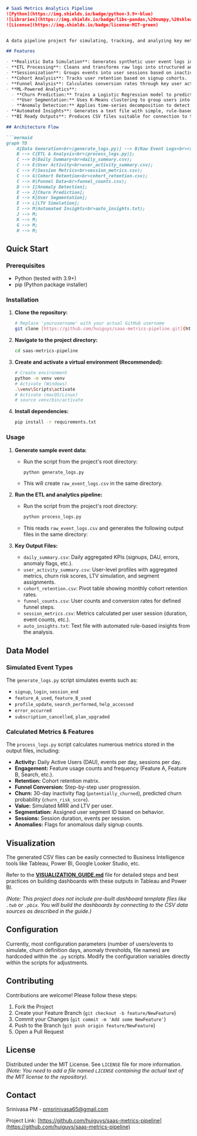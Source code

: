 
````markdown
# SaaS Metrics Analytics Pipeline
![Python](https://img.shields.io/badge/python-3.9+-blue)
![Libraries](https://img.shields.io/badge/libs-pandas,%20numpy,%20sklearn,%20statsmodels-orange)
![License](https://img.shields.io/badge/license-MIT-green)


A data pipeline project for simulating, tracking, and analyzing key metrics for a SaaS product, including machine learning insights like churn prediction and user segmentation.

## Features

- **Realistic Data Simulation**: Generates synthetic user event logs including signups, logins, feature usage, upgrades, and cancellations.
- **ETL Processing**: Cleans and transforms raw logs into structured analytical datasets using Pandas.
- **Sessionization**: Groups events into user sessions based on inactivity time.
- **Cohort Analysis**: Tracks user retention based on signup cohorts.
- **Funnel Analysis**: Calculates conversion rates through key user actions.
- **ML-Powered Analytics**:
  - **Churn Prediction:** Trains a Logistic Regression model to predict user churn risk based on activity patterns. (Check script output for in-sample accuracy).
  - **User Segmentation:** Uses K-Means clustering to group users into behavioral segments.
  - **Anomaly Detection:** Applies time-series decomposition to detect anomalies in daily signup trends.
- **Automated Insights**: Generates a text file with simple, rule-based insights derived from the analysis.
- **BI Ready Outputs**: Produces CSV files suitable for connection to tools like Tableau or Power BI.

## Architecture Flow

```mermaid
graph TD
    A[Data Generation<br>(generate_logs.py)] --> B(Raw Event Logs<br>raw_event_logs.csv);
    B --> C{ETL & Analysis<br>(process_logs.py)};
    C --> D(Daily Summary<br>daily_summary.csv);
    C --> E(User Activity<br>user_activity_summary.csv);
    C --> F(Session Metrics<br>session_metrics.csv);
    C --> G(Cohort Retention<br>cohort_retention.csv);
    C --> H(Funnel Data<br>funnel_counts.csv);
    D --> I[Anomaly Detection];
    E --> J[Churn Prediction];
    E --> K[User Segmentation];
    E --> L[LTV Simulation];
    I --> M(Automated Insights<br>auto_insights.txt);
    J --> M;
    K --> M;
    G --> M;
    H --> M;
````

## Quick Start

### Prerequisites

  - Python (tested with 3.9+)
  - pip (Python package installer)

### Installation

1.  **Clone the repository:**
    ```bash
    # Replace 'yourusername' with your actual GitHub username
    git clone [https://github.com/huiguys/saas-metrics-pipeline.git](https://github.com/huiguys/saas-metrics-pipeline.git)
    ```
2.  **Navigate to the project directory:**
    ```bash
    cd saas-metrics-pipeline
    ```
3.  **Create and activate a virtual environment (Recommended):**
    ```bash
    # Create environment
    python -m venv venv
    # Activate (Windows)
    .\venv\Scripts\activate
    # Activate (macOS/Linux)
    # source venv/bin/activate
    ```
4.  **Install dependencies:**
    ```bash
    pip install -r requirements.txt
    ```

### Usage

1.  **Generate sample event data:**

      * Run the script from the project's root directory:
        ```bash
        python generate_logs.py
        ```
      * This will create `raw_event_logs.csv` in the same directory.

2.  **Run the ETL and analytics pipeline:**

      * Run the script from the project's root directory:
        ```bash
        python process_logs.py
        ```
      * This reads `raw_event_logs.csv` and generates the following output files in the same directory:

3.  **Key Output Files:**

      * `daily_summary.csv`: Daily aggregated KPIs (signups, DAU, errors, anomaly flags, etc.).
      * `user_activity_summary.csv`: User-level profiles with aggregated metrics, churn risk scores, LTV simulation, and segment assignments.
      * `cohort_retention.csv`: Pivot table showing monthly cohort retention rates.
      * `funnel_counts.csv`: User counts and conversion rates for defined funnel steps.
      * `session_metrics.csv`: Metrics calculated per user session (duration, event counts, etc.).
      * `auto_insights.txt`: Text file with automated rule-based insights from the analysis.

## Data Model

### Simulated Event Types

The `generate_logs.py` script simulates events such as:

  * `signup`, `login`, `session_end`
  * `feature_A_used`, `feature_B_used`
  * `profile_update`, `search_performed`, `help_accessed`
  * `error_occurred`
  * `subscription_cancelled`, `plan_upgraded`

### Calculated Metrics & Features

The `process_logs.py` script calculates numerous metrics stored in the output files, including:

  - **Activity:** Daily Active Users (DAU), events per day, sessions per day.
  - **Engagement:** Feature usage counts and frequency (Feature A, Feature B, Search, etc.).
  - **Retention:** Cohort retention matrix.
  - **Funnel Conversion:** Step-by-step user progression.
  - **Churn:** 30-day inactivity flag (`potentially_churned`), predicted churn probability (`churn_risk_score`).
  - **Value:** Simulated MRR and LTV per user.
  - **Segmentation:** Assigned user segment ID based on behavior.
  - **Sessions:** Session duration, events per session.
  - **Anomalies:** Flags for anomalous daily signup counts.

## Visualization

The generated CSV files can be easily connected to Business Intelligence tools like Tableau, Power BI, Google Looker Studio, etc.

Refer to the **[VISUALIZATION\_GUIDE.md](docs/VISUALIZATION_GUIDE.md)** file for detailed steps and best practices on building dashboards with these outputs in Tableau and Power BI.

*(Note: This project does not include pre-built dashboard template files like `.twb` or `.pbix`. You will build the dashboards by connecting to the CSV data sources as described in the guide.)*

## Configuration

Currently, most configuration parameters (number of users/events to simulate, churn definition days, anomaly thresholds, file names) are hardcoded within the `.py` scripts. Modify the configuration variables directly within the scripts for adjustments.

## Contributing

Contributions are welcome\! Please follow these steps:

1.  Fork the Project
2.  Create your Feature Branch (`git checkout -b feature/NewFeature`)
3.  Commit your Changes (`git commit -m 'Add some NewFeature'`)
4.  Push to the Branch (`git push origin feature/NewFeature`)
5.  Open a Pull Request

## License

Distributed under the MIT License. See `LICENSE` file for more information.
*(Note: You need to add a file named `LICENSE` containing the actual text of the MIT license to the repository).*

## Contact

Srinivasa PM - pmsrinivasa65@gmail.com

Project Link: [https://github.com/huiguys/saas-metrics-pipeline](https://github.com/huiguys/saas-metrics-pipeline)
